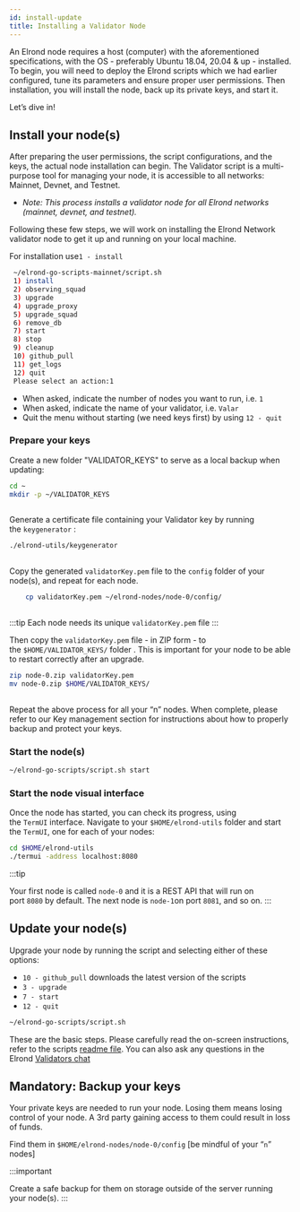 ```yaml
---
id: install-update
title: Installing a Validator Node
---
```


An Elrond node requires a host (computer) with the aforementioned specifications, with the OS - preferably Ubuntu 18.04, 20.04 & up - installed. To begin, you will need to deploy the Elrond scripts which we had earlier configured, tune its parameters and ensure proper user permissions. Then installation, you will install the node, back up its private keys, and start it.

Let’s dive in!

## **Install your node(s)**

After preparing the user permissions, the script configurations, and the keys, the actual node installation can begin. The Validator script is a multi-purpose tool for managing your node, it is accessible to all networks: Mainnet, Devnet, and Testnet.

- *Note: This process installs a validator node for all Elrond networks (mainnet, devnet, and testnet).*

Following these few steps, we will work on installing the Elrond Network validator node to get it up and running on your local machine.

 For installation use`1 - install`

```bash
 ~/elrond-go-scripts-mainnet/script.sh
 1) install
 2) observing_squad
 3) upgrade
 4) upgrade_proxy
 5) upgrade_squad
 6) remove_db
 7) start
 8) stop
 9) cleanup
 10) github_pull
 11) get_logs
 12) quit
 Please select an action:1
```

- When asked, indicate the number of nodes you want to run, i.e. `1`
- When asked, indicate the name of your validator, i.e. `Valar`
- Quit the menu without starting (we need keys first) by using `12 - quit`

### **Prepare your keys**

Create a new folder "VALIDATOR_KEYS" to serve as a local backup when updating:

```bash
cd ~
mkdir -p ~/VALIDATOR_KEYS
    
```

Generate a certificate file containing your Validator key by running the `keygenerator` :

 ```bash
./elrond-utils/keygenerator
    
```

Copy the generated `validatorKey.pem` file to the `config` folder of your node(s), and repeat for each node.

```bash
    cp validatorKey.pem ~/elrond-nodes/node-0/config/
    
```

:::tip
Each node needs its unique `validatorKey.pem` file
:::

Then copy the `validatorKey.pem` file - in ZIP form - to the `$HOME/VALIDATOR_KEYS/` folder . This is important for your node to be able to restart correctly after an upgrade.

```bash
zip node-0.zip validatorKey.pem
mv node-0.zip $HOME/VALIDATOR_KEYS/
    
```

Repeat the above process for all your “n” nodes. When complete, please refer to our Key management section for instructions about how to properly backup and protect your keys.

### **Start the node(s)**

```bash
~/elrond-go-scripts/script.sh start
```

### **Start the node visual interface**

Once the node has started, you can check its progress, using the `TermUI` interface. Navigate to your `$HOME/elrond-utils` folder and start the `TermUI`, one for each of your nodes:

```bash
cd $HOME/elrond-utils
./termui -address localhost:8080
```

:::tip

 Your first node is called `node-0` and it is a REST API that will run on port `8080` by default. The next node is `node-1`on port `8081`, and so on.
:::

## **Update your node(s)**

Upgrade your node by running the script and selecting either of these options:

- `10 - github_pull` downloads the latest version of the scripts
- `3 - upgrade`
- `7 - start`
- `12 - quit`

```bash
~/elrond-go-scripts/script.sh
```

These are the basic steps. Please carefully read the on-screen instructions, refer to the scripts [readme file](https://github.com/ElrondNetwork/elrond-go-scripts-mainnet/blob/master/README.md). You can also ask any questions in the Elrond [Validators chat](https://t.me/ElrondValidators)

## **Mandatory: Backup your keys**

Your private keys are needed to run your node. Losing them means losing control of your node. A 3rd party gaining access to them could result in loss of funds.

Find them in `$HOME/elrond-nodes/node-0/config` [be mindful of your “`n`” nodes]

:::important

Create a safe backup for them on storage outside of the server running your node(s).
:::
